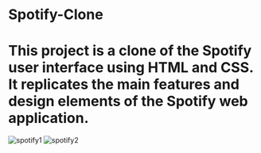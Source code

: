 # Spotify-Clone
#  This project is a clone of the Spotify user interface using HTML and CSS. It replicates the main features and design elements of the Spotify web application.


![spotify1](https://github.com/ChetanThorat18/Spotify-Clone/assets/139691562/3f74fb69-2278-4acf-be24-85fca5d8a596)
![spotify2](https://github.com/ChetanThorat18/Spotify-Clone/assets/139691562/dea85342-1c0c-477c-8600-0d28f3accd21)
